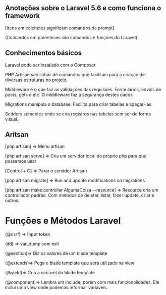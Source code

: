 ## Anotações sobre o Laravel 5.6 e como funciona o framework

[Itens em colchetes significam comandos de prompt]

(Comandos em parênteses são comandos e funções do Laravel)

## Conhecimentos básicos

Laravel pode ser instalado com o Composer

PHP Artisan são linhas de comandos que facilitam para a criação de diversas estruturas no projeto.

Middleware é o que faz as validações das requisões. Formulários, envios de posts, gets e etc. O middleware faz
a segurança destes dados

Migrations manipula o database. Facilita para criar tabelas e apagar-las.

Sedders sementes onde se cria registros nas tabelas sem ser de forma visual.

## Aritsan

[php artisan] => Menu artisan

[php artisan serve] => Cria um servidor local do próprio php para que possamos usar

[Control + C] => Parar o servidor Artisan

[php artisan migrate] => Run and update modifications on migrations

[php artisan make:controller AlgumaCoisa --resource] => Resource cria um controllador padrão. Com métodos
de deletar, listar, fazer update, criar e outros.

# Funções e Métodos Laravel

(@csrf) => Input token

(dd) => var_dump com exit

(@section)=> Diz os valores de um blade template

(@extends)=> Pega o blade template que será utilizado na view

(@yield)=> Cria a variável do blade template

(@component)=> Lembra um include, porém com mais funcionalidades. Ele inclui uma view onde podemos informar variáveis.
